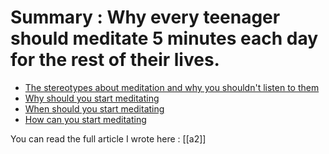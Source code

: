 # Summary : Why every teenager should meditate 5 minutes each day for the rest of their lives.

- [The stereotypes about meditation and why you shouldn't listen to them]()
- [Why should you start meditating]()
- [When should you start meditating]()
- [How can you start meditating]()

You can read the full article I wrote here : [[a2]]